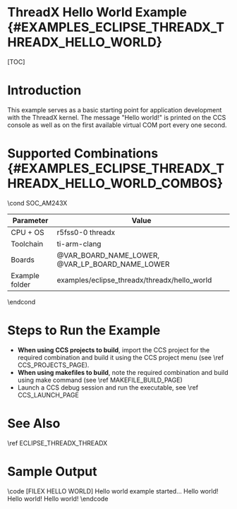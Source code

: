 # ThreadX Hello World Example {#EXAMPLES_ECLIPSE_THREADX_THREADX_HELLO_WORLD}

[TOC]

# Introduction

This example serves as a basic starting point for application development with the ThreadX kernel. The message "Hello world!" is printed on the CCS console as well as on the first available virtual COM port every one second.

# Supported Combinations {#EXAMPLES_ECLIPSE_THREADX_THREADX_HELLO_WORLD_COMBOS}

\cond SOC_AM243X

 Parameter      | Value
 ---------------|-----------
 CPU + OS       | r5fss0-0 threadx
 Toolchain      | ti-arm-clang
 Boards         | @VAR_BOARD_NAME_LOWER, @VAR_LP_BOARD_NAME_LOWER
 Example folder | examples/eclipse_threadx/threadx/hello_world

\endcond

# Steps to Run the Example

- **When using CCS projects to build**, import the CCS project for the required combination
  and build it using the CCS project menu (see \ref CCS_PROJECTS_PAGE).
- **When using makefiles to build**, note the required combination and build using
  make command (see \ref MAKEFILE_BUILD_PAGE)
- Launch a CCS debug session and run the executable, see \ref CCS_LAUNCH_PAGE

# See Also

\ref ECLIPSE_THREADX_THREADX

# Sample Output

\code
[FILEX HELLO WORLD] Hello world example started...
Hello world!
Hello world!
Hello world!
\endcode